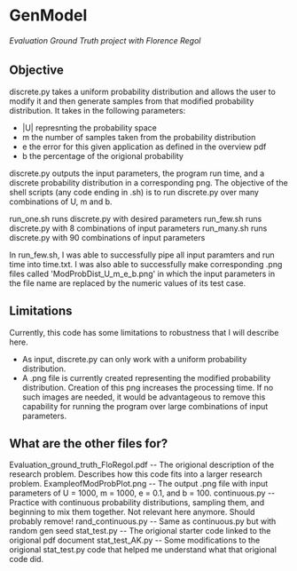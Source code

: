 # GenModel
###### Evaluation Ground Truth project with Florence Regol

## Objective
discrete.py takes a uniform probability distribution and allows the user to modify it and then generate samples from that modified probability distribution. 
It takes in the following parameters:
* |U| represnting the probability space
* m the number of samples taken from the probability distribution
* e the error for this given application as defined in the overview pdf
* b the percentage of the origional probability 

discrete.py outputs the input parameters, the program run time, and a discrete probability distribution in a corresponding png. 
The objective of the shell scripts (any code ending in .sh) is to run discrete.py over many combinations of U, m and b. 

run_one.sh runs discrete.py with desired parameters
run_few.sh runs discrete.py with 8 combinations of input parameters
run_many.sh runs discrete.py with 90 combinations of input parameters

In run_few.sh, I was able to successfully pipe all input paramters and run time into time.txt. I was also able to successfully make corresponding .png files called 'ModProbDist_U_m_e_b.png' in which the input parameters in the file name are replaced by the numeric values of its test case. 

## Limitations
Currently, this code has some limitations to robustness that I will describe here. 
* As input, discrete.py can only work with a uniform probability distribution. 
* A .png file is currently created representing the modified probability distribution. Creation of this png increases the processing time. If no such images are needed, it would be advantageous to remove this capability for running the program over large combinations of input parameters. 

## What are the other files for?
Evaluation_ground_truth_FloRegol.pdf -- The origional description of the research problem. Describes how this code fits into a larger research problem.
ExampleofModProbPlot.png -- The output .png file with input parameters of U = 1000, m = 1000, e = 0.1, and b = 100. 
continuous.py -- Practice with continuous probability distributions, sampling them, and beginning to mix them together. Not relevant here anymore. Should probably remove!
rand_continuous.py -- Same as continuous.py but with random gen seed
stat_test.py -- The origional starter code linked to the origional pdf document
stat_test_AK.py -- Some modifications to the origional stat_test.py code that helped me understand what that origional code did.
